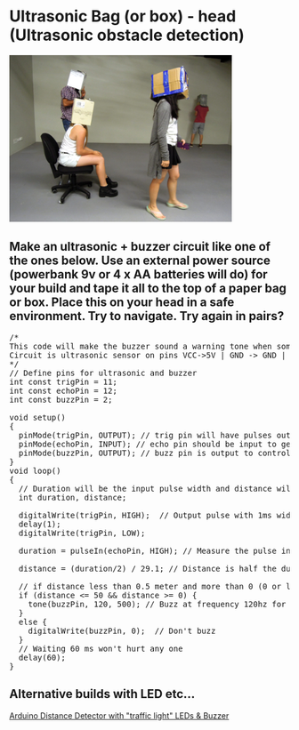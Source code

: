 # Ultrasonic Bag (or box) - head (Ultrasonic obstacle detection)
<img src="ultrasonic_workshop.jpg" width=400 /><br/>
## Make an ultrasonic + buzzer circuit like one of the ones below. Use an external power source (powerbank 9v or 4 x AA batteries will do) for your build and tape it all to the top of a paper bag or box. Place this on your head in a safe environment. Try to navigate. Try again in pairs?
<pre>
/*
This code will make the buzzer sound a warning tone when something be closer than 0.5m ** you can adjust the tone of the buzzer
Circuit is ultrasonic sensor on pins VCC->5V | GND -> GND | trig -> pin11 | echo -> pin12 | buzzer+ve -> pin 2 | buzzer -ve to GND 
*/
// Define pins for ultrasonic and buzzer
int const trigPin = 11;
int const echoPin = 12;
int const buzzPin = 2;

void setup()
{
  pinMode(trigPin, OUTPUT); // trig pin will have pulses output
  pinMode(echoPin, INPUT); // echo pin should be input to get pulse width
  pinMode(buzzPin, OUTPUT); // buzz pin is output to control buzzering
}
void loop()
{
  // Duration will be the input pulse width and distance will be the distance to the obstacle in centimeters
  int duration, distance;
 
  digitalWrite(trigPin, HIGH);  // Output pulse with 1ms width on trigPin
  delay(1);
  digitalWrite(trigPin, LOW);
  
  duration = pulseIn(echoPin, HIGH); // Measure the pulse input in echo pin
  
  distance = (duration/2) / 29.1; // Distance is half the duration devided by 29.1 (from datasheet)
  
  // if distance less than 0.5 meter and more than 0 (0 or less means over range)
  if (distance <= 50 && distance >= 0) { 
    tone(buzzPin, 120, 500); // Buzz at frequency 120hz for 500ms ** you could make the frequency relative to the distance ** 
  } 
  else {
    digitalWrite(buzzPin, 0);  // Don't buzz
  }
  // Waiting 60 ms won't hurt any one
  delay(60);
}
</pre>
## Alternative builds with LED etc...
[Arduino Distance Detector with "traffic light" LEDs & Buzzer](https://www.instructables.com/Arduino-Distance-Detector-with-a-Buzzer-and-LEDs/)
